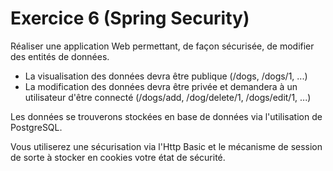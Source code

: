 # Exercice 6 (Spring Security)

Réaliser une application Web permettant, de façon sécurisée, de modifier des entités de données.

- La visualisation des données devra être publique (/dogs, /dogs/1, ...)
- La modification des données devra être privée et demandera à un utilisateur d'être connecté (/dogs/add, /dog/delete/1, /dogs/edit/1, ...)

Les données se trouverons stockées en base de données via l'utilisation de PostgreSQL.

Vous utiliserez une sécurisation via l'Http Basic et le mécanisme de session de sorte à stocker en cookies votre état de sécurité. 